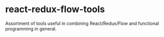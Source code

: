 # react-redux-flow-tools
Assortment of tools useful in combining React/Redux/Flow and functional programming in general.
